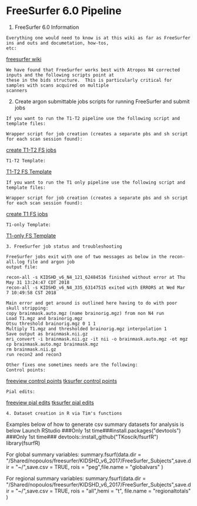# FreeSurfer 6.0 Pipeline

1. FreeSurfer 6.0 Information 
```
Everything one would need to know is at this wiki as far as FreeSurfer ins and outs and documetation, how-tos,
etc:
```

[freesurfer wiki](https://surfer.nmr.mgh.harvard.edu/fswiki)
```
We have found that FreeSurfer works best with Atropos N4 corrected inputs and the following scripts point at 
these in the bids structure.  This is particularly critical for samples with scans acquired on multiple 
scanners

```
2. Create argon submittable jobs scripts for running FreeSurfer and submit jobs
```
If you want to run the T1-T2 pipeline use the following script and template files:

Wrapper script for job creation (creates a separate pbs and sh script for each scan session found):
```
[create T1-T2 FS jobs](https://github.com/TKoscik/nimg_core/blob/master/tools/createFSjobsT1T2.sh)
```
T1-T2 Template:
```
[T1-T2 FS Template](https://github.com/TKoscik/nimg_core/blob/master/tools/TMPLT1T2FSv60.sh.in)
```
If you want to run the T1 only pipeline use the following script and template files:

Wrapper script for job creation (creates a separate pbs and sh script for each scan session found):
```
[create T1 FS jobs](https://github.com/TKoscik/nimg_core/blob/master/tools/createFSjobsT1.sh)
```
T1-only Template:
```
[T1-only FS Template](https://github.com/TKoscik/nimg_core/blob/master/tools/TMPLT1FSv60.sh.in)

```
3. FreeSurfer job status and troubleshooting
```
```
FreeSurfer jobs exit with one of two messages as below in the recon-all.log file and argon job
output file:

recon-all -s KIDSHD_v6_N4_121_62484516 finished without error at Thu May 31 13:24:47 CDT 2018
recon-all -s KIDSHD_v6_N4_335_63147515 exited with ERRORS at Wed Mar  7 10:49:58 CST 2018

Main error and get around is outlined here having to do with poor skull stripping:
copy brainmask.auto.mgz (name brainorig.mgz) from non N4 run
Load T1.mgz and brainorig.mgz
Otsu threshold brainorig.mgz 0 1 1
Multiply T1.mgz and thresholded brainorig.mgz interpolation 1
Save output as brainmask.nii.gz
mri_convert -i brainmask.nii.gz -it nii -o brainmask.auto.mgz -ot mgz
cp brainmask.auto.mgz brainmask.mgz
rm brainmask.nii.gz
run recon2 and recon3 

Other fixes one sometimes needs are the following:
Control points:
```
[freeview control points](https://surfer.nmr.mgh.harvard.edu/fswiki/FsTutorial/ControlPoints_freeview)
[tksurfer control points](https://surfer.nmr.mgh.harvard.edu/fswiki/FsTutorial/ControlPoints_tktools)
```
Pial edits:
```
[freeview pial edits](https://surfer.nmr.mgh.harvard.edu/fswiki/FsTutorial/PialEdits_freeview)
[tksurfer pial edits](https://surfer.nmr.mgh.harvard.edu/fswiki/FsTutorial/PialEdits_tktools)
```
4. Dataset creation in R via Tim's functions

```
Examples below of how to generate csv summary datasets for analysis is below
Launch RStudio
###Only 1st time###install.packages("devtools")
###Only 1st time### devtools::install_github("TKoscik/fsurfR")
library(fsurfR)

For global summary variables:
summary.fsurf(data.dir = "/Shared/nopoulos/freesurfer/KIDSHD_v6_2017/FreeSurfer_Subjects",save.dir = "~/",save.csv = TRUE, rois = "peg",file.name = "globalvars" )

For regional summary variables:
summary.fsurf(data.dir = "/Shared/nopoulos/freesurfer/KIDSHD_v6_2017/FreeSurfer_Subjects",save.dir = "~/",save.csv = TRUE, rois = "all",hemi = "t", file.name = "regionaltotals" )

```
